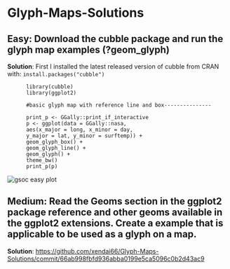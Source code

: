 # Glyph-Maps-Solutions
## Easy: Download the cubble package and run the glyph map examples (?geom_glyph) 

**Solution**:  First I installed the latest released version of cubble from CRAN with:
          ```install.packages("cubble")
          ```
         
          library(cubble)
          library(ggplot2)
          
          #basic glyph map with reference line and box---------------
          
          print_p <- GGally::print_if_interactive
          p <- ggplot(data = GGally::nasa,
          aes(x_major = long, x_minor = day,
          y_major = lat, y_minor = surftemp)) +
          geom_glyph_box() +
          geom_glyph_line() +
          geom_glyph() +
          theme_bw()
          print_p(p)
          


           
        

         

           
![gsoc easy plot](https://github.com/xendai66/Glyph-Maps-Solutions/assets/114280549/bd0e3a13-eb28-4a4c-b556-7ef19b7b6ac8)

## Medium: Read the Geoms section in the ggplot2 package reference and other geoms available in the ggplot2 extensions. Create a example that is applicable to be used as a glyph on a map.


  **Solution**:  https://github.com/xendai66/Glyph-Maps-Solutions/commit/66ab998fbfd936abba0199e5ca5096c0b2d43ac9 
  
          
